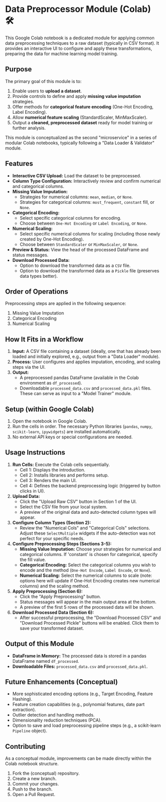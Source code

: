 # Data Preprocessor Module (Colab) 🛠️
This Google Colab notebook is a dedicated module for applying common data preprocessing techniques to a raw dataset (typically in CSV format). It provides an interactive UI to configure and apply these transformations, preparing the data for machine learning model training.

## Purpose

The primary goal of this module is to:
1.  Enable users to **upload a dataset**.
2.  Provide controls to define and apply **missing value imputation** strategies.
3.  Offer methods for **categorical feature encoding** (One-Hot Encoding, Label Encoding).
4.  Allow **numerical feature scaling** (StandardScaler, MinMaxScaler).
5.  Output a **cleaned, preprocessed dataset** ready for model training or further analysis.

This module is conceptualized as the second "microservice" in a series of modular Colab notebooks, typically following a "Data Loader & Validator" module.

## Features

* **Interactive CSV Upload:** Load the dataset to be preprocessed.
* **Column Type Configuration:** Interactively review and confirm numerical and categorical columns.
* **Missing Value Imputation:**
    * Strategies for numerical columns: `mean`, `median`, or `None`.
    * Strategies for categorical columns: `most_frequent`, `constant` fill, or `None`.
* **Categorical Encoding:**
    * Select specific categorical columns for encoding.
    * Choose between `One-Hot Encoding` or `Label Encoding`, or `None`.
* **Numerical Scaling:**
    * Select specific numerical columns for scaling (including those newly created by One-Hot Encoding).
    * Choose between `StandardScaler` or `MinMaxScaler`, or `None`.
* **Preview & Status:** View the head of the processed DataFrame and status messages.
* **Download Processed Data:**
    * Option to download the transformed data as a `CSV` file.
    * Option to download the transformed data as a `Pickle` file (preserves data types better).

## Order of Operations

Preprocessing steps are applied in the following sequence:
1.  Missing Value Imputation
2.  Categorical Encoding
3.  Numerical Scaling

## How It Fits in a Workflow

1.  **Input:** A CSV file containing a dataset (ideally, one that has already been loaded and initially explored, e.g., output from a "Data Loader" module).
2.  **Process:** User configures and applies imputation, encoding, and scaling steps via the UI.
3.  **Output:**
    * A preprocessed pandas DataFrame (available in the Colab environment as `df_processed`).
    * Downloadable `processed_data.csv` and `processed_data.pkl` files. These can serve as input to a "Model Trainer" module.

## Setup (within Google Colab)

1.  Open the notebook in Google Colab.
2.  Run the cells in order. The necessary Python libraries (`pandas`, `numpy`, `scikit-learn`, `ipywidgets`) are installed automatically.
3.  No external API keys or special configurations are needed.

## Usage Instructions

1.  **Run Cells:** Execute the Colab cells sequentially.
    * Cell 1: Displays the introduction.
    * Cell 2: Installs libraries and performs setup.
    * Cell 3: Renders the main UI.
    * Cell 4: Defines the backend preprocessing logic (triggered by button clicks in UI).
2.  **Upload Data:**
    * Click the "Upload Raw CSV" button in Section 1 of the UI.
    * Select the CSV file from your local system.
    * A preview of the original data and auto-detected column types will appear.
3.  **Configure Column Types (Section 2):**
    * Review the "Numerical Cols" and "Categorical Cols" selections. Adjust these `SelectMultiple` widgets if the auto-detection was not perfect for your specific needs.
4.  **Configure Preprocessing Steps (Sections 3-5):**
    * **Missing Value Imputation:** Choose your strategies for numerical and categorical columns. If 'constant' is chosen for categorical, specify the fill value.
    * **Categorical Encoding:** Select the categorical columns you wish to encode and the method (`One-Hot Encode`, `Label Encode`, or `None`).
    * **Numerical Scaling:** Select the numerical columns to scale (note: options here will update if One-Hot Encoding creates new numerical columns) and the scaling method.
5.  **Apply Preprocessing (Section 6):**
    * Click the "Apply Preprocessing" button.
    * Status messages will appear in the main output area at the bottom.
    * A preview of the first 5 rows of the processed data will be shown.
6.  **Download Processed Data (Section 6):**
    * After successful preprocessing, the "Download Processed CSV" and "Download Processed Pickle" buttons will be enabled. Click them to save your transformed dataset.

## Output of this Module

* **DataFrame in Memory:** The processed data is stored in a pandas DataFrame named `df_processed`.
* **Downloadable Files:** `processed_data.csv` and `processed_data.pkl`.

## Future Enhancements (Conceptual)

* More sophisticated encoding options (e.g., Target Encoding, Feature Hashing).
* Feature creation capabilities (e.g., polynomial features, date part extraction).
* Outlier detection and handling methods.
* Dimensionality reduction techniques (PCA).
* Option to save and load preprocessing pipeline steps (e.g., a scikit-learn `Pipeline` object).

## Contributing

As a conceptual module, improvements can be made directly within the Colab notebook structure.
1.  Fork the (conceptual) repository.
2.  Create a new branch.
3.  Commit your changes.
4.  Push to the branch.
5.  Open a Pull Request.

